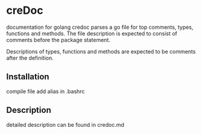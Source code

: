 # creDoc
documentation for golang
credoc parses a go file for top comments, types, functions and methods.
The file description is expected to consist of comments before the package statement.

Descriptions of types, functions and methods are expected to be comments after the definition.

## Installation

compile file 
add alias in .bashrc

## Description
detailed description can be found in credoc.md
